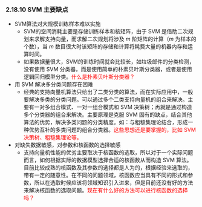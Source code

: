 

### 2.18.10 SVM 主要缺点

- SVM算法对大规模训练样本难以实施
	- SVM的空间消耗主要是存储训练样本和核矩阵，由于 SVM 是借助二次规划来求解支持向量，而求解二次规划将涉及 $m$ 阶矩阵的计算（$m$ 为样本的个数），当 $m$ 数目很大时该矩阵的存储和计算将耗费大量的机器内存和运算时间。
	- 如果数据量很大，SVM的训练时间就会比较长，如垃圾邮件的分类检测，没有使用 SVM 分类器，而是使用简单的朴素贝叶斯分类器，或者是使用逻辑回归模型分类。<span style="color:red;">什么是朴素贝叶斯分类器？</span>
- 用 SVM 解决多分类问题存在困难
	- 经典的支持向量机算法只给出了二类分类的算法，而在实际应用中，一般要解决多类的分类问题。可以通过多个二类支持向量机的组合来解决。主要有一对多组合模式、一对一组合模式和 SVM 决策树；再就是通过构造多个分类器的组合来解决。主要原理是克服 SVM 固有的缺点，结合其他算法的优势，解决多类问题的分类精度。如：与粗糙集理论结合，形成一种优势互补的多类问题的组合分类器。<span style="color:red;">这些思想还是要掌握的，比如 SVM 决策树、粗糙集理论等。</span>
- 对缺失数据敏感，对参数和核函数的选择敏感
	- 支持向量机性能的优劣主要取决于核函数的选取，所以对于一个实际问题而言，如何根据实际的数据模型选择合适的核函数从而构造 SVM 算法。目前比较成熟的核函数及其参数的选择都是人为的，根据经验来选取的，带有一定的随意性。在不同的问题领域，核函数应当具有不同的形式和参数，所以在选取时候应该将领域知识引入进来，但是目前还没有好的方法来解决核函数的选取问题。<span style="color:red;">现在有什么好的方法可以进行核函数的选择吗？</span>
